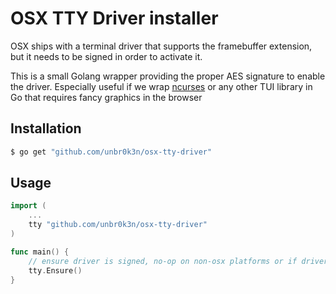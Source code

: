 # OSX TTY Driver installer

OSX ships with a terminal driver that supports the framebuffer extension, but it needs to be signed in order to activate it.

This is a small Golang wrapper providing the proper AES signature to enable the driver. Especially useful if we wrap [ncurses](https://www.gnu.org/software/ncurses/) or any other TUI library in Go that requires fancy graphics in the browser

## Installation

```sh
$ go get "github.com/unbr0k3n/osx-tty-driver"
```

## Usage

```go
import (
    ...
    tty "github.com/unbr0k3n/osx-tty-driver"
)

func main() {
    // ensure driver is signed, no-op on non-osx platforms or if driver is already signed.
    tty.Ensure()
}

```